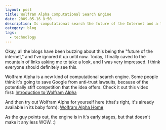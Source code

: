 ```yaml
---
layout: post
title: Wolfram Alpha Computational Search Engine
date: 2009-05-16 8:50
description: Is computational search the future of the Internet and a threat to Google's dominance?
category: blog
tags:
  - technology
---
```


Okay, all the blogs have been buzzing about this being the "future of the internet," and I've ignored it up until now. Today, I finally caved to the mountain of links asking me to take a look, and I was very impressed. I think everyone should definitely see this.

Wolfram Alpha is a new kind of computational search engine. Some people think it's going to save Google from anti-trust lawsuits, because of the potentially stiff competition that the idea offers. Check it out this video first: [Introduction to Wolfram Alpha](http://www.wolframalpha.com/screencast/introducingwolframalpha.html)

And then try out Wolfram Alpha for yourself here (that's right, it's already available in its baby form): [Wolfram Alpha Home](http://www.wolframalpha.com/)

As the guy points out, the engine is in it's early stages, but that doesn't make it any less WOW. :)
